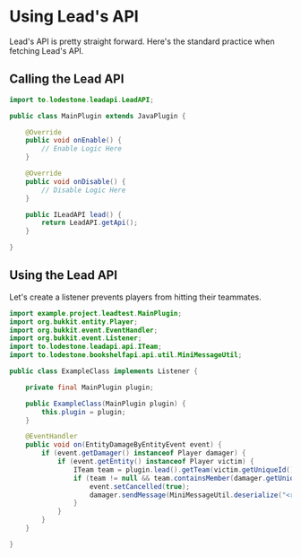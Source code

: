 # Using Lead's API

Lead's API is pretty straight forward.
Here's the standard practice when fetching Lead's API.

## Calling the Lead API

```java
import to.lodestone.leadapi.LeadAPI;

public class MainPlugin extends JavaPlugin {

    @Override
    public void onEnable() {
        // Enable Logic Here
    }

    @Override
    public void onDisable() {
        // Disable Logic Here
    }

    public ILeadAPI lead() {
        return LeadAPI.getApi();
    }

}
```

## Using the Lead API

Let's create a listener prevents players from hitting their teammates.

```java
import example.project.leadtest.MainPlugin;
import org.bukkit.entity.Player;
import org.bukkit.event.EventHandler;
import org.bukkit.event.Listener;
import to.lodestone.leadapi.api.ITeam;
import to.lodestone.bookshelfapi.api.util.MiniMessageUtil;

public class ExampleClass implements Listener {

    private final MainPlugin plugin;

    public ExampleClass(MainPlugin plugin) {
        this.plugin = plugin;
    }

    @EventHandler
    public void on(EntityDamageByEntityEvent event) {
        if (event.getDamager() instanceof Player damager) {
            if (event.getEntity() instanceof Player victim) {
                ITeam team = plugin.lead().getTeam(victim.getUniqueId());
                if (team != null && team.containsMember(damager.getUniqueId())) {
                    event.setCancelled(true);
                    damager.sendMessage(MiniMessageUtil.deserialize("<red>You cannot damage your own teammates!</red>"));
                }
            }
        }
    }

}
```